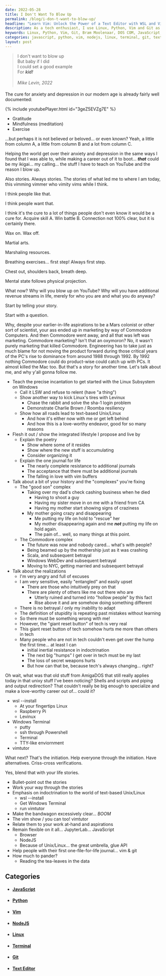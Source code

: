 ```yaml
---
date: 2022-05-28
title: I Don't Want To Blow Up
permalink: /blog/i-don-t-want-to-blow-up/
headline: "Learn Vim: Unlock the Power of a Text Editor with WSL and Vimtutor"
description: As a tech enthusiast, I use Linux, Python, Vim and Git as my go-to tools. I'm a big fan of Bram Moolenaar's plain old Vim from 1991, as it's more future-proof and resistant to obsolescence. Are you looking to learn Vim? I'm encouraging you to do so - just type 'wsl --install' in a DOS COM to get started. Vim is a powerful tool and is much more fundamental than the 'full web stack
keywords: Linux, Python, Vim, Git, Bram Moolenaar, DOS COM, JavaScript, NodeJS, Text Editor, Terminal, Sun
categories: javascript, python, vim, nodejs, linux, terminal, git, text editor
layout: post
---
```


> I don't want to blow up<br />
> But baby if I did<br />
> I could set a good example<br />
> For ***kid!***<br />
> <br />
> <cite>&#151;Mike Levin, 2022</cite><br />

The cure for anxiety and depression in our modern age is already fairly well
documented:

{% include youtubePlayer.html id="3geZ5EVZg7E" %}

- Gratitude
- Mindfulness (meditation)
- Exercise

...but perhaps it is not believed or beloved... or even known? Yeah, a little
from column A, a little from column B and a lot from column C.

Helping the world get over their anxiety and depression in the same ways I
found that I was able to, while making a career out of it to boot... ***that***
could be my ikigai... my calling... the stuff I have to teach on YouTube and
the reason I blow up.

Also stories. Always stories. The stories of what led me to where I am today,
this vimming vimmer who vimity vims while I think.

I think people like that.

I think people want that.

I think it's the cure to a lot of things people don't even know it would be a
cure for. Acquire skill A. Win battle B. Connection not 100% clear, but it is
certainly there.

Wax on. Wax off.

Martial arts.

Marshaling resources.

Breathing exercises... first step! Always first step.

Chest out, shoulders back, breath deep.

Mental state follows physical projection.

What now? Why will you blow up on YouTube? Why will you have additional revenue
streams in life, merely for who you are and what you do anyway?

Start by telling your story.

Start with a question.

Why, despite your earlier-in-life aspirations to be a Mars colonist or other
sort of scientist, your ass ended up in marketing by way of Commodore
Computers. And then Commodore went away, and all that was left was marketing.
Commodore marketing? Isn't that an oxymoron? No, it wasn't purely marketing
that killed Commodore. Engineering has to take just as much blame for not
moving the product forward during those critical years of the PC's rise to
dominance from around 1988 through 1992. By 1992 nothing Commodore could do
product-wise could catch up with PCs. It almost killed the Mac too. But that's
a story for another time. Let's talk about me, and why y'all gonna follow me.

- Teach the precise incantation to get started with the Linux Subsystem on
  Windows
  - Call it LSW and refuse to relent (have "a thing")
  - Show another way to kick Linux's tires with Levinux
    - Chase the rabbit and solve the sha-1 login problem
    - Demonstrate Charlie Brown / Roomba resiliency
  - Show how all roads lead to text-based Unix/Linux
    - And how it's either now with me or get left behind
    - And how this is a love-worthy endeavor, good for so many reasons
- Flesh it out / show the integrated lifestyle I propose and live by
  - Explain the poetry
    - Show where some of it resides
    - Show where the new stuff is accumulating
    - Consider organizing it
  - Explain the one journal for life
    - The nearly complete resistance to additional journals
    - The acceptance that there must be additional journals
    - The falling in love with vim buffers
- Talk about a bit of your history and the "complexes" you're fixing
  - The "good son" complex
    - Taking over my dad's check cashing business when he died
      - Having to shoot a guy
      - Having my sister move in on me with a friend from CA
      - Having my mother start showing signs of craziness
    - My mother going crazy and disappearing
      - Me putting my life on hold to "rescue" her
      - My mother disappearing again and me ***not*** putting my life on hold
        again.
      - The pain of... well, so many things at this point.
  - The Commodore complex
    - The future was now and nobody cared... what's with people?
    - Being beamed up by the mothership just as it was crashing
    - Scala, and subsequent betrayal
    - Windows WebDev and subsequent betrayal
    - Moving to NYC, getting married and subsequent betrayal
- Talk about the realizations
  - I'm very angry and full of excuses
  - I am very sensitive, easily "entangled" and easily upset
    - There are those who intuitively prey on that
    - There are plenty of others like me out there who are
      - Utterly ruined and turned into "hollow people" by this fact
      - Rise above it and are somehow doing something different
  - There is no betrayal / only my inability to adapt
  - The definition of stupidity is repeating past mistakes without learning
  - So there must be something wrong with me!
  - However, the "giant reset button" of tech is very real
  - This giant reset button of tech somehow hurts me more than others in tech
  - Many people who are not in tech couldn't even get over the hump the first
    time... at least I can
    - initial inertial resistance in indoctrination
    - The next big "humps" I get over in tech must be my last
    - The loss of secret weapons hurts
    - But how can that be, because tech's always changing... right?

Oh wait, what was that old stuff from AmigaDOS that still really applies today
in that unixy stuff I've been noticing? Shells and scripts and piping and
output redirection? That couldn't really be big enough to specialize and make a
love-worthy career out of... could it?

- wsl --install
  - At your fingertips Linux
  - Raspberry Pi
  - Levinux
- Windows Terminal
  - putty
  - ssh through Powershell
  - Terminal
  - TTY-like enviornment
- vimtutor

What next? That's the initiation. Help everyone through the initiation. Have
alternatives. Criss-cross verifications.

Yes, blend that with your life stories.

- Bullet-point out the stories
- Work your way through the stories
- Emphasis on indoctrination to the world of text-based Unix/Linux
  - wsl --install
  - Get Windows Terminal
  - run vimtutor
- Make the bandwagon excessively clear... *BOOM*
- The vim show / you can too! vimtutor
- Relate them to your work at-hand and aspirations
- Remain flexible on it all... JupyterLab... JavaScript
  - Browser
  - NodeJS
  - Because of Unix/Linux... the great umbrella, glue API
- Help people with their first one-file-for-life journal... vim & git
- How much to pander?
  - Reading the tea-leaves in the data


## Categories

<ul>
<li><h4><a href='/javascript/'>JavaScript</a></h4></li>
<li><h4><a href='/python/'>Python</a></h4></li>
<li><h4><a href='/vim/'>Vim</a></h4></li>
<li><h4><a href='/nodejs/'>NodeJS</a></h4></li>
<li><h4><a href='/linux/'>Linux</a></h4></li>
<li><h4><a href='/terminal/'>Terminal</a></h4></li>
<li><h4><a href='/git/'>Git</a></h4></li>
<li><h4><a href='/text-editor/'>Text Editor</a></h4></li></ul>